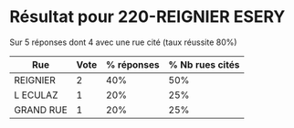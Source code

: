 # Résultat pour 220-REIGNIER ESERY

Sur 5 réponses dont 4 avec une rue cité (taux réussite 80%)

| Rue | Vote | % réponses | % Nb rues cités|
|-----|------|------------|----------------|
| REIGNIER | 2 | 40% | 50%|
| L ECULAZ | 1 | 20% | 25%|
| GRAND RUE | 1 | 20% | 25%|
